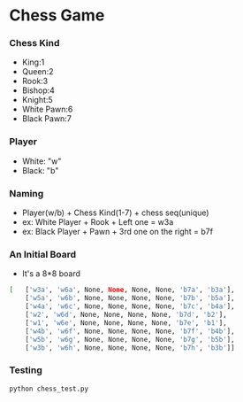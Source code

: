 # Chess Game

### Chess Kind
  - King:1
  - Queen:2
  - Rook:3
  - Bishop:4
  - Knight:5
  - White Pawn:6
  - Black Pawn:7

### Player
  - White: "w"
  - Black: "b"

### Naming
  - Player(w/b) + Chess Kind(1-7) + chess seq(unique)
  - ex: White Player + Rook + Left one = w3a
  - ex: Black Player + Pawn + 3rd one on the right = b7f

### An Initial Board
  - It's a 8*8 board
```sh
[   ['w3a', 'w6a', None, None, None, None, 'b7a', 'b3a'],
    ['w5a', 'w6b', None, None, None, None, 'b7b', 'b5a'],
    ['w4a', 'w6c', None, None, None, None, 'b7c', 'b4a'],
    ['w2', 'w6d', None, None, None, None, 'b7d', 'b2'],
    ['w1', 'w6e', None, None, None, None, 'b7e', 'b1'],
    ['w4b', 'w6f', None, None, None, None, 'b7f', 'b4b'],
    ['w5b', 'w6g', None, None, None, None, 'b7g', 'b5b'],
    ['w3b', 'w6h', None, None, None, None, 'b7h', 'b3b']]
```

### Testing
```sh
python chess_test.py
```
